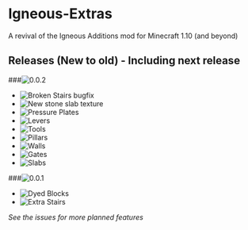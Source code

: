 # Igneous-Extras
A revival of the Igneous Additions mod for Minecraft 1.10 (and beyond)

## Releases (New to old) - Including next release


###![0.0.2](https://img.shields.io/badge/0.0.2-In_development_for_1.10.2-orange.svg?style=social)

 * ![Broken Stairs bugfix](https://img.shields.io/badge/Bugfix:_Broken_stairs-Complete-brightgreen.svg?style=plastic)
 * ![New stone slab texture](https://img.shields.io/badge/New_stone_slab_texture-Complete-brightgreen.svg?style=plastic)
 * ![Pressure Plates](https://img.shields.io/badge/Pressure_plates-Complete-brightgreen.svg?style=plastic)
 * ![Levers](https://img.shields.io/badge/Levers-Complete-brightgreen.svg?style=plastic)
 * ![Tools](https://img.shields.io/badge/Tools-In_progress-orange.svg?style=plastic)
 * ![Pillars](https://img.shields.io/badge/Pillars-Not_started-red.svg?style=plastic)
 * ![Walls](https://img.shields.io/badge/Walls-Not_started-red.svg?style=plastic)
 * ![Gates](https://img.shields.io/badge/Gates-Not_started-red.svg?style=plastic)
 * ![Slabs](https://img.shields.io/badge/Slabs-Delayed-red.svg?style=plastic)

###![0.0.1](https://img.shields.io/badge/0.0.1-Released_for_1.8-brightgreen.svg?style=social)

 * ![Dyed Blocks](https://img.shields.io/badge/Dyed_blocks-Complete-brightgreen.svg?style=plastic)
 * ![Extra Stairs](https://img.shields.io/badge/Extra_stairs-Complete-brightgreen.svg?style=plastic)

_See the issues for more planned features_

